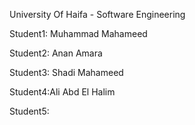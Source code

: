 University Of Haifa - Software Engineering

Student1: Muhammad Mahameed

Student2: Anan Amara

Student3: Shadi Mahameed

Student4:Ali Abd El Halim

Student5:
